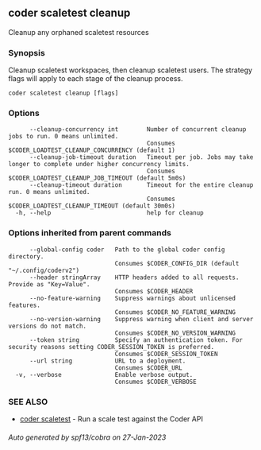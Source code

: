 ## coder scaletest cleanup

Cleanup any orphaned scaletest resources

### Synopsis

Cleanup scaletest workspaces, then cleanup scaletest users. The strategy flags will apply to each stage of the cleanup process.

```
coder scaletest cleanup [flags]
```

### Options

```
      --cleanup-concurrency int        Number of concurrent cleanup jobs to run. 0 means unlimited.
                                       Consumes $CODER_LOADTEST_CLEANUP_CONCURRENCY (default 1)
      --cleanup-job-timeout duration   Timeout per job. Jobs may take longer to complete under higher concurrency limits.
                                       Consumes $CODER_LOADTEST_CLEANUP_JOB_TIMEOUT (default 5m0s)
      --cleanup-timeout duration       Timeout for the entire cleanup run. 0 means unlimited.
                                       Consumes $CODER_LOADTEST_CLEANUP_TIMEOUT (default 30m0s)
  -h, --help                           help for cleanup
```

### Options inherited from parent commands

```
      --global-config coder   Path to the global coder config directory.
                              Consumes $CODER_CONFIG_DIR (default "~/.config/coderv2")
      --header stringArray    HTTP headers added to all requests. Provide as "Key=Value".
                              Consumes $CODER_HEADER
      --no-feature-warning    Suppress warnings about unlicensed features.
                              Consumes $CODER_NO_FEATURE_WARNING
      --no-version-warning    Suppress warning when client and server versions do not match.
                              Consumes $CODER_NO_VERSION_WARNING
      --token string          Specify an authentication token. For security reasons setting CODER_SESSION_TOKEN is preferred.
                              Consumes $CODER_SESSION_TOKEN
      --url string            URL to a deployment.
                              Consumes $CODER_URL
  -v, --verbose               Enable verbose output.
                              Consumes $CODER_VERBOSE
```

### SEE ALSO

- [coder scaletest](coder_scaletest.md) - Run a scale test against the Coder API

###### Auto generated by spf13/cobra on 27-Jan-2023
